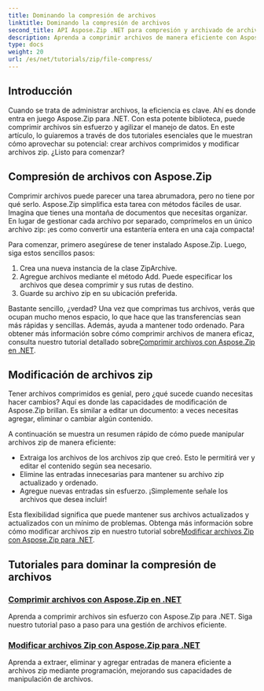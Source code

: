```yaml
---
title: Dominando la compresión de archivos
linktitle: Dominando la compresión de archivos
second_title: API Aspose.Zip .NET para compresión y archivado de archivos
description: Aprenda a comprimir archivos de manera eficiente con Aspose.Zip para .NET con nuestro tutorial detallado. Siga esta guía completa para implementar la compresión de archivos sin problemas en sus aplicaciones .NET.
type: docs
weight: 20
url: /es/net/tutorials/zip/file-compress/
---
```

## Introducción

Cuando se trata de administrar archivos, la eficiencia es clave. Ahí es donde entra en juego Aspose.Zip para .NET. Con esta potente biblioteca, puede comprimir archivos sin esfuerzo y agilizar el manejo de datos. En este artículo, lo guiaremos a través de dos tutoriales esenciales que le muestran cómo aprovechar su potencial: crear archivos comprimidos y modificar archivos zip. ¿Listo para comenzar?

## Compresión de archivos con Aspose.Zip

Comprimir archivos puede parecer una tarea abrumadora, pero no tiene por qué serlo. Aspose.Zip simplifica esta tarea con métodos fáciles de usar. Imagina que tienes una montaña de documentos que necesitas organizar. En lugar de gestionar cada archivo por separado, comprímelos en un único archivo zip: ¡es como convertir una estantería entera en una caja compacta! 

Para comenzar, primero asegúrese de tener instalado Aspose.Zip. Luego, siga estos sencillos pasos:

1. Crea una nueva instancia de la clase ZipArchive.
2. Agregue archivos mediante el método Add. Puede especificar los archivos que desea comprimir y sus rutas de destino.
3. Guarde su archivo zip en su ubicación preferida.

 Bastante sencillo, ¿verdad? Una vez que comprimas tus archivos, verás que ocupan mucho menos espacio, lo que hace que las transferencias sean más rápidas y sencillas. Además, ayuda a mantener todo ordenado. Para obtener más información sobre cómo comprimir archivos de manera eficaz, consulta nuestro tutorial detallado sobre[Comprimir archivos con Aspose.Zip en .NET](./compression-file/).

## Modificación de archivos zip

Tener archivos comprimidos es genial, pero ¿qué sucede cuando necesitas hacer cambios? Aquí es donde las capacidades de modificación de Aspose.Zip brillan. Es similar a editar un documento: a veces necesitas agregar, eliminar o cambiar algún contenido.

A continuación se muestra un resumen rápido de cómo puede manipular archivos zip de manera eficiente:

- Extraiga los archivos de los archivos zip que creó. Esto le permitirá ver y editar el contenido según sea necesario.
- Elimine las entradas innecesarias para mantener su archivo zip actualizado y ordenado.
- Agregue nuevas entradas sin esfuerzo. ¡Simplemente señale los archivos que desea incluir!

 Esta flexibilidad significa que puede mantener sus archivos actualizados y actualizados con un mínimo de problemas. Obtenga más información sobre cómo modificar archivos zip en nuestro tutorial sobre[Modificar archivos Zip con Aspose.Zip para .NET](./modify-zip-files/).

## Tutoriales para dominar la compresión de archivos
### [Comprimir archivos con Aspose.Zip en .NET](./compression-file/)
Aprenda a comprimir archivos sin esfuerzo con Aspose.Zip para .NET. Siga nuestro tutorial paso a paso para una gestión de archivos eficiente.
### [Modificar archivos Zip con Aspose.Zip para .NET](./modify-zip-files/)
Aprenda a extraer, eliminar y agregar entradas de manera eficiente a archivos zip mediante programación, mejorando sus capacidades de manipulación de archivos.